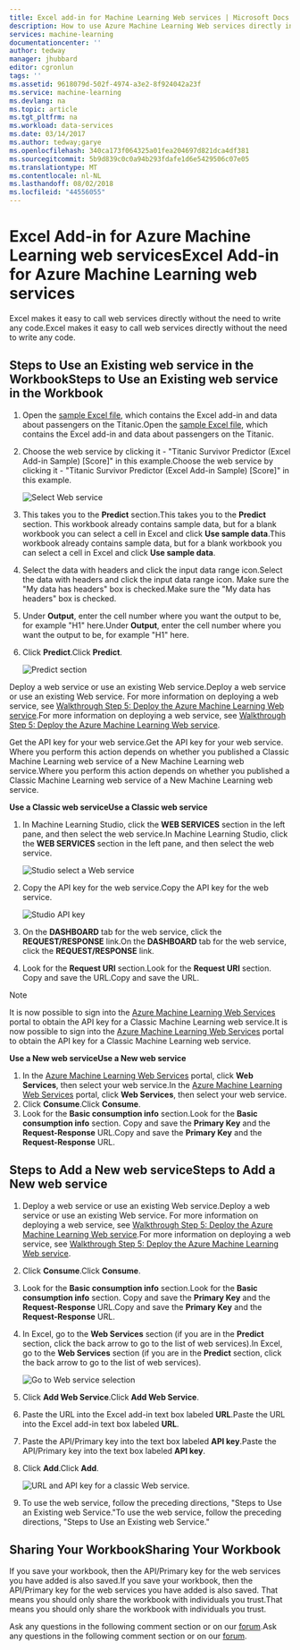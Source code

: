 ```yaml
---
title: Excel add-in for Machine Learning Web services | Microsoft Docs
description: How to use Azure Machine Learning Web services directly in Excel without writing any code.
services: machine-learning
documentationcenter: ''
author: tedway
manager: jhubbard
editor: cgronlun
tags: ''
ms.assetid: 9618079d-502f-4974-a3e2-8f924042a23f
ms.service: machine-learning
ms.devlang: na
ms.topic: article
ms.tgt_pltfrm: na
ms.workload: data-services
ms.date: 03/14/2017
ms.author: tedway;garye
ms.openlocfilehash: 340ca173f064325a01fea204697d821dca4df381
ms.sourcegitcommit: 5b9d839c0c0a94b293fdafe1d6e5429506c07e05
ms.translationtype: MT
ms.contentlocale: nl-NL
ms.lasthandoff: 08/02/2018
ms.locfileid: "44556055"
---
```

# <a name="excel-add-in-for-azure-machine-learning-web-services"></a><span data-ttu-id="f9aaa-103">Excel Add-in for Azure Machine Learning web services</span><span class="sxs-lookup"><span data-stu-id="f9aaa-103">Excel Add-in for Azure Machine Learning web services</span></span>
<span data-ttu-id="f9aaa-104">Excel makes it easy to call web services directly without the need to write any code.</span><span class="sxs-lookup"><span data-stu-id="f9aaa-104">Excel makes it easy to call web services directly without the need to write any code.</span></span>

## <a name="steps-to-use-an-existing-web-service-in-the-workbook"></a><span data-ttu-id="f9aaa-105">Steps to Use an Existing web service in the Workbook</span><span class="sxs-lookup"><span data-stu-id="f9aaa-105">Steps to Use an Existing web service in the Workbook</span></span>

1. <span data-ttu-id="f9aaa-106">Open the [sample Excel file](http://aka.ms/amlexcel-sample-2), which contains the Excel add-in and data about passengers on the Titanic.</span><span class="sxs-lookup"><span data-stu-id="f9aaa-106">Open the [sample Excel file](http://aka.ms/amlexcel-sample-2), which contains the Excel add-in and data about passengers on the Titanic.</span></span>
2. <span data-ttu-id="f9aaa-107">Choose the web service by clicking it - "Titanic Survivor Predictor (Excel Add-in Sample) [Score]" in this example.</span><span class="sxs-lookup"><span data-stu-id="f9aaa-107">Choose the web service by clicking it - "Titanic Survivor Predictor (Excel Add-in Sample) [Score]" in this example.</span></span>
   
    ![Select Web service][01]
3. <span data-ttu-id="f9aaa-109">This takes you to the **Predict** section.</span><span class="sxs-lookup"><span data-stu-id="f9aaa-109">This takes you to the **Predict** section.</span></span>  <span data-ttu-id="f9aaa-110">This workbook already contains sample data, but for a blank workbook you can select a cell in Excel and click **Use sample data**.</span><span class="sxs-lookup"><span data-stu-id="f9aaa-110">This workbook already contains sample data, but for a blank workbook you can select a cell in Excel and click **Use sample data**.</span></span>
4. <span data-ttu-id="f9aaa-111">Select the data with headers and click the input data range icon.</span><span class="sxs-lookup"><span data-stu-id="f9aaa-111">Select the data with headers and click the input data range icon.</span></span>  <span data-ttu-id="f9aaa-112">Make sure the "My data has headers" box is checked.</span><span class="sxs-lookup"><span data-stu-id="f9aaa-112">Make sure the "My data has headers" box is checked.</span></span>
5. <span data-ttu-id="f9aaa-113">Under **Output**, enter the cell number where you want the output to be, for example "H1" here.</span><span class="sxs-lookup"><span data-stu-id="f9aaa-113">Under **Output**, enter the cell number where you want the output to be, for example "H1" here.</span></span>
6. <span data-ttu-id="f9aaa-114">Click **Predict**.</span><span class="sxs-lookup"><span data-stu-id="f9aaa-114">Click **Predict**.</span></span>
   
    ![Predict section][02]

<span data-ttu-id="f9aaa-116">Deploy a web service or use an existing Web service.</span><span class="sxs-lookup"><span data-stu-id="f9aaa-116">Deploy a web service or use an existing Web service.</span></span> <span data-ttu-id="f9aaa-117">For more information on deploying a web service, see [Walkthrough Step 5: Deploy the Azure Machine Learning Web service](machine-learning-walkthrough-5-publish-web-service.md).</span><span class="sxs-lookup"><span data-stu-id="f9aaa-117">For more information on deploying a web service, see [Walkthrough Step 5: Deploy the Azure Machine Learning Web service](machine-learning-walkthrough-5-publish-web-service.md).</span></span>

<span data-ttu-id="f9aaa-118">Get the API key for your web service.</span><span class="sxs-lookup"><span data-stu-id="f9aaa-118">Get the API key for your web service.</span></span> <span data-ttu-id="f9aaa-119">Where you perform this action depends on whether you published a Classic Machine Learning web service of a New Machine Learning web service.</span><span class="sxs-lookup"><span data-stu-id="f9aaa-119">Where you perform this action depends on whether you published a Classic Machine Learning web service of a New Machine Learning web service.</span></span>

<span data-ttu-id="f9aaa-120">**Use a Classic web service**</span><span class="sxs-lookup"><span data-stu-id="f9aaa-120">**Use a Classic web service**</span></span> 

1. <span data-ttu-id="f9aaa-121">In Machine Learning Studio, click the **WEB SERVICES** section in the left pane, and then select the web service.</span><span class="sxs-lookup"><span data-stu-id="f9aaa-121">In Machine Learning Studio, click the **WEB SERVICES** section in the left pane, and then select the web service.</span></span>
   
    ![Studio select a Web service][04]
2. <span data-ttu-id="f9aaa-123">Copy the API key for the web service.</span><span class="sxs-lookup"><span data-stu-id="f9aaa-123">Copy the API key for the web service.</span></span>
   
    ![Studio API key][05]
3. <span data-ttu-id="f9aaa-125">On the **DASHBOARD** tab for the web service, click the **REQUEST/RESPONSE** link.</span><span class="sxs-lookup"><span data-stu-id="f9aaa-125">On the **DASHBOARD** tab for the web service, click the **REQUEST/RESPONSE** link.</span></span>
4. <span data-ttu-id="f9aaa-126">Look for the **Request URI** section.</span><span class="sxs-lookup"><span data-stu-id="f9aaa-126">Look for the **Request URI** section.</span></span>  <span data-ttu-id="f9aaa-127">Copy and save the URL.</span><span class="sxs-lookup"><span data-stu-id="f9aaa-127">Copy and save the URL.</span></span>

> [!NOTE]
> <span data-ttu-id="f9aaa-128">It is now possible to sign into the [Azure Machine Learning Web Services](https://services.azureml.net) portal to obtain the API key for a Classic Machine Learning web service.</span><span class="sxs-lookup"><span data-stu-id="f9aaa-128">It is now possible to sign into the [Azure Machine Learning Web Services](https://services.azureml.net) portal to obtain the API key for a Classic Machine Learning web service.</span></span>
> 
> 

<span data-ttu-id="f9aaa-129">**Use a New web service**</span><span class="sxs-lookup"><span data-stu-id="f9aaa-129">**Use a New web service**</span></span>

1. <span data-ttu-id="f9aaa-130">In the [Azure Machine Learning Web Services](https://services.azureml.net) portal, click **Web Services**, then select your web service.</span><span class="sxs-lookup"><span data-stu-id="f9aaa-130">In the [Azure Machine Learning Web Services](https://services.azureml.net) portal, click **Web Services**, then select your web service.</span></span> 
2. <span data-ttu-id="f9aaa-131">Click **Consume**.</span><span class="sxs-lookup"><span data-stu-id="f9aaa-131">Click **Consume**.</span></span>
3. <span data-ttu-id="f9aaa-132">Look for the **Basic consumption info** section.</span><span class="sxs-lookup"><span data-stu-id="f9aaa-132">Look for the **Basic consumption info** section.</span></span> <span data-ttu-id="f9aaa-133">Copy and save the **Primary Key** and the **Request-Response** URL.</span><span class="sxs-lookup"><span data-stu-id="f9aaa-133">Copy and save the **Primary Key** and the **Request-Response** URL.</span></span>

## <a name="steps-to-add-a-new-web-service"></a><span data-ttu-id="f9aaa-134">Steps to Add a New web service</span><span class="sxs-lookup"><span data-stu-id="f9aaa-134">Steps to Add a New web service</span></span>

1. <span data-ttu-id="f9aaa-135">Deploy a web service or use an existing Web service.</span><span class="sxs-lookup"><span data-stu-id="f9aaa-135">Deploy a web service or use an existing Web service.</span></span> <span data-ttu-id="f9aaa-136">For more information on deploying a web service, see [Walkthrough Step 5: Deploy the Azure Machine Learning Web service](machine-learning-walkthrough-5-publish-web-service.md).</span><span class="sxs-lookup"><span data-stu-id="f9aaa-136">For more information on deploying a web service, see [Walkthrough Step 5: Deploy the Azure Machine Learning Web service](machine-learning-walkthrough-5-publish-web-service.md).</span></span>
2. <span data-ttu-id="f9aaa-137">Click **Consume**.</span><span class="sxs-lookup"><span data-stu-id="f9aaa-137">Click **Consume**.</span></span>
3. <span data-ttu-id="f9aaa-138">Look for the **Basic consumption info** section.</span><span class="sxs-lookup"><span data-stu-id="f9aaa-138">Look for the **Basic consumption info** section.</span></span> <span data-ttu-id="f9aaa-139">Copy and save the **Primary Key** and the **Request-Response** URL.</span><span class="sxs-lookup"><span data-stu-id="f9aaa-139">Copy and save the **Primary Key** and the **Request-Response** URL.</span></span>
4. <span data-ttu-id="f9aaa-140">In Excel, go to the **Web Services** section (if you are in the **Predict** section, click the back arrow to go to the list of web services).</span><span class="sxs-lookup"><span data-stu-id="f9aaa-140">In Excel, go to the **Web Services** section (if you are in the **Predict** section, click the back arrow to go to the list of web services).</span></span>
   
    ![Go to Web service selection][03]
5. <span data-ttu-id="f9aaa-142">Click **Add Web Service**.</span><span class="sxs-lookup"><span data-stu-id="f9aaa-142">Click **Add Web Service**.</span></span>
6. <span data-ttu-id="f9aaa-143">Paste the URL into the Excel add-in text box labeled **URL**.</span><span class="sxs-lookup"><span data-stu-id="f9aaa-143">Paste the URL into the Excel add-in text box labeled **URL**.</span></span>
7. <span data-ttu-id="f9aaa-144">Paste the API/Primary key into the text box labeled **API key**.</span><span class="sxs-lookup"><span data-stu-id="f9aaa-144">Paste the API/Primary key into the text box labeled **API key**.</span></span>
8. <span data-ttu-id="f9aaa-145">Click **Add**.</span><span class="sxs-lookup"><span data-stu-id="f9aaa-145">Click **Add**.</span></span>
   
    ![URL and API key for a classic Web service.][06]
9. <span data-ttu-id="f9aaa-147">To use the web service, follow the preceding directions, "Steps to Use an Existing web Service."</span><span class="sxs-lookup"><span data-stu-id="f9aaa-147">To use the web service, follow the preceding directions, "Steps to Use an Existing web Service."</span></span>

## <a name="sharing-your-workbook"></a><span data-ttu-id="f9aaa-148">Sharing Your Workbook</span><span class="sxs-lookup"><span data-stu-id="f9aaa-148">Sharing Your Workbook</span></span>
<span data-ttu-id="f9aaa-149">If you save your workbook, then the API/Primary key for the web services you have added is also saved.</span><span class="sxs-lookup"><span data-stu-id="f9aaa-149">If you save your workbook, then the API/Primary key for the web services you have added is also saved.</span></span> <span data-ttu-id="f9aaa-150">That means you should only share the workbook with individuals you trust.</span><span class="sxs-lookup"><span data-stu-id="f9aaa-150">That means you should only share the workbook with individuals you trust.</span></span>

<span data-ttu-id="f9aaa-151">Ask any questions in the following comment section or on our [forum](http://go.microsoft.com/fwlink/?LinkID=403669&clcid=0x409).</span><span class="sxs-lookup"><span data-stu-id="f9aaa-151">Ask any questions in the following comment section or on our [forum](http://go.microsoft.com/fwlink/?LinkID=403669&clcid=0x409).</span></span>

[01]: https://docstestmedia1.blob.core.windows.net/azure-media/articles/machine-learning/media/machine-learning-excel-add-in-for-web-services/image1.png
[02]: https://docstestmedia1.blob.core.windows.net/azure-media/articles/machine-learning/media/machine-learning-excel-add-in-for-web-services/image2.png
[03]: https://docstestmedia1.blob.core.windows.net/azure-media/articles/machine-learning/media/machine-learning-excel-add-in-for-web-services/image3.png
[04]: https://docstestmedia1.blob.core.windows.net/azure-media/articles/machine-learning/media/machine-learning-excel-add-in-for-web-services/image4.png
[05]: https://docstestmedia1.blob.core.windows.net/azure-media/articles/machine-learning/media/machine-learning-excel-add-in-for-web-services/image5.png
[06]: https://docstestmedia1.blob.core.windows.net/azure-media/articles/machine-learning/media/machine-learning-excel-add-in-for-web-services/image6.png






